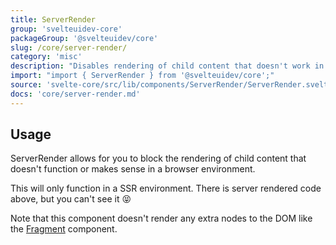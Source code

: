 ```yaml
---
title: ServerRender
group: 'svelteuidev-core'
packageGroup: '@svelteuidev/core'
slug: /core/server-render/
category: 'misc'
description: "Disables rendering of child content that doesn't work in a Browser environment"
import: "import { ServerRender } from '@svelteuidev/core';"
source: 'svelte-core/src/lib/components/ServerRender/ServerRender.svelte'
docs: 'core/server-render.md'
---
```


<script>
    import { ServerRender, Text } from '@svelteuidev/core';
    import { Heading, Preview } from 'components';

    const serverRender = `
    <ServerRender>
        This will only function in a SSR environment.
    <\/ServerRender>
    `
</script>

<Heading />

## Usage

ServerRender allows for you to block the rendering of child content that doesn't function or makes sense in a browser environment.

<Preview code={serverRender} cols={1}>
    <ServerRender>
        This will only function in a SSR environment.
    </ServerRender>
    <Text>There is server rendered code above, but you can't see it 😝</Text>
</Preview>

Note that this component doesn't render any extra nodes to the DOM like the [Fragment](core/fragment) component.
